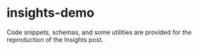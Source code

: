 # insights-demo
Code snippets, schemas, and some utilities are provided for the reproduction of the Insights post.
